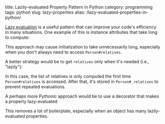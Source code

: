 title: Lazily-evaluated Property Pattern in Python
category: programming
tags: python
slug: lazy-properties
alias: /lazy-evaluated-properties-in-python/

[Lazy evaluation](https://en.wikipedia.org/wiki/Lazy_evaluation) is a useful pattern that can improve your code's efficiency in many situations. One example of this is instance attributes that take long to compute:

<script src="https://gist.github.com/sloria/5895397.js"> </script>

This approach may cause initialization to take unnecessarily long, especially when you don't always need to access `Person#relatives`.

A better strategy would be to get `relatives` only when it's needed (i.e., "lazily"):

<script src="https://gist.github.com/sloria/5895446.js"> </script>

In this case, the list of relatives is only computed the first time `Person#relatives` is accessed. After
that, it's stored in `Person#_relatives` to prevent repeated evaluations.

A perhaps more Pythonic approach would be to use a decorator that makes a property lazy-evaluated

<script src="https://gist.github.com/sloria/5895501.js"> </script>

This removes a lot of boilerplate, especially when an object has many lazily-evaluated properties.
